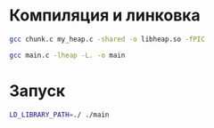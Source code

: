 # Компиляция и линковка

```Bash
gcc chunk.c my_heap.c -shared -o libheap.so -fPIC
```

```Bash
gcc main.c -lheap -L. -o main
```

# Запуск

```Bash
LD_LIBRARY_PATH=./ ./main
```
